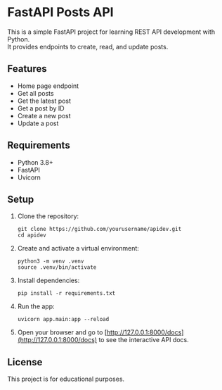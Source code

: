 # FastAPI Posts API

This is a simple FastAPI project for learning REST API development with Python.  
It provides endpoints to create, read, and update posts.

## Features

- Home page endpoint
- Get all posts
- Get the latest post
- Get a post by ID
- Create a new post
- Update a post

## Requirements

- Python 3.8+
- FastAPI
- Uvicorn

## Setup

1. Clone the repository:
   ```
   git clone https://github.com/yourusername/apidev.git
   cd apidev
   ```

2. Create and activate a virtual environment:
   ```
   python3 -m venv .venv
   source .venv/bin/activate
   ```

3. Install dependencies:
   ```
   pip install -r requirements.txt
   ```

4. Run the app:
   ```
   uvicorn app.main:app --reload
   ```

5. Open your browser and go to [http://127.0.0.1:8000/docs](http://127.0.0.1:8000/docs) to see the interactive API docs.

## License

This project is for educational purposes.